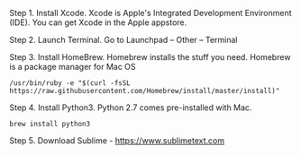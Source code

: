 Step 1. Install Xcode. Xcode is Apple's Integrated Development Environment (IDE). You can get Xcode in the Apple appstore.

Step 2. Launch Terminal. Go to Launchpad – Other – Terminal

Step 3. Install HomeBrew. Homebrew installs the stuff you need. Homebrew is a package manager for Mac OS
```
/usr/bin/ruby -e "$(curl -fsSL https://raw.githubusercontent.com/Homebrew/install/master/install)"
```

Step 4. Install Python3. Python 2.7 comes pre-installed with Mac.
```
brew install python3
```


Step 5. Download Sublime - https://www.sublimetext.com
